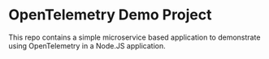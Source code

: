 # OpenTelemetry Demo Project

This repo contains a simple microservice based application to demonstrate using OpenTelemetry in a Node.JS application.
